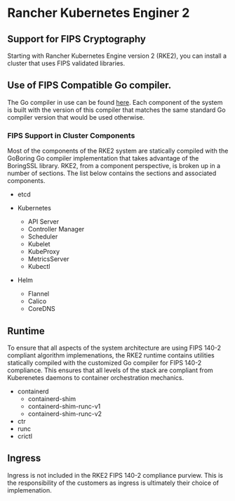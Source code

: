 # Rancher Kubernetes Enginer 2

## Support for FIPS Cryptography

Starting with Rancher Kubernetes Engine version 2 (RKE2), you can install a cluster that uses FIPS validated libraries. 

## Use of FIPS Compatible Go compiler.

The Go compiler in use can be found [here](https://hub.docker.com/u/goboring). Each component of the system is built with the version of this compiler that matches the same standard Go compiler version that would be used otherwise. 


### FIPS Support in Cluster Components

Most of the components of the RKE2 system are statically compiled with the GoBoring Go compiler implementation that takes advantage of the BoringSSL library. RKE2, from a component perspective, is broken up in a number of sections. The list below contains the sections and associated components.

* etcd

* Kubernetes
  * API Server
  * Controller Manager
  * Scheduler
  * Kubelet
  * KubeProxy
  * MetricsServer
  * Kubectl

* Helm
  * Flannel
  * Calico
  * CoreDNS

## Runtime

To ensure that all aspects of the system architecture are using FIPS 140-2 compliant algorithm implemenations, the RKE2 runtime contains utilities statically compiled with the customized Go compiler for FIPS 140-2 compliance. This ensures that all levels of the stack are compliant from Kuberenetes daemons to container orchestration mechanics.

* containerd
  * containerd-shim
  * containerd-shim-runc-v1
  * containerd-shim-runc-v2
* ctr
* runc
* crictl

## Ingress

Ingress is not included in the RKE2 FIPS 140-2 compliance purview. This is the responsibility of the customers as ingress is ultimately their choice of implemenation.
